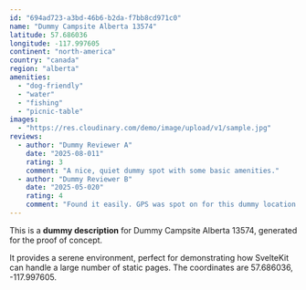 ```yaml
---
id: "694ad723-a3bd-46b6-b2da-f7bb8cd971c0"
name: "Dummy Campsite Alberta 13574"
latitude: 57.686036
longitude: -117.997605
continent: "north-america"
country: "canada"
region: "alberta"
amenities:
  - "dog-friendly"
  - "water"
  - "fishing"
  - "picnic-table"
images:
  - "https://res.cloudinary.com/demo/image/upload/v1/sample.jpg"
reviews:
  - author: "Dummy Reviewer A"
    date: "2025-08-011"
    rating: 3
    comment: "A nice, quiet dummy spot with some basic amenities."
  - author: "Dummy Reviewer B"
    date: "2025-05-020"
    rating: 4
    comment: "Found it easily. GPS was spot on for this dummy location."
---
```


This is a **dummy description** for Dummy Campsite Alberta 13574, generated for the proof of concept.

It provides a serene environment, perfect for demonstrating how SvelteKit can handle a large number of static pages. The coordinates are 57.686036, -117.997605.

